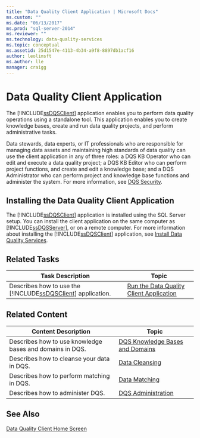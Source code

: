 ```yaml
---
title: "Data Quality Client Application | Microsoft Docs"
ms.custom: ""
ms.date: "06/13/2017"
ms.prod: "sql-server-2014"
ms.reviewer: ""
ms.technology: data-quality-services
ms.topic: conceptual
ms.assetid: 25d1547e-4113-4b34-a9f8-8897db1acf16
author: leolimsft
ms.author: lle
manager: craigg
---
```

# Data Quality Client Application
  The [!INCLUDE[ssDQSClient](../includes/ssdqsclient-md.md)] application enables you to perform data quality operations using a standalone tool. This application enables you to create knowledge bases, create and run data quality projects, and perform administrative tasks.  
  
 Data stewards, data experts, or IT professionals who are responsible for managing data assets and maintaining high standards of data quality can use the client application in any of three roles: a DQS KB Operator who can edit and execute a data quality project; a DQS KB Editor who can perform project functions, and create and edit a knowledge base; and a DQS Administrator who can perform project and knowledge base functions and administer the system. For more information, see [DQS Security](../../2014/data-quality-services/dqs-security.md).  
  
## Installing the Data Quality Client Application  
 The [!INCLUDE[ssDQSClient](../includes/ssdqsclient-md.md)] application is installed using the SQL Server setup. You can install the client application on the same computer as [!INCLUDE[ssDQSServer](../includes/ssdqsserver-md.md)], or on a remote computer. For more information about installing the [!INCLUDE[ssDQSClient](../includes/ssdqsclient-md.md)] application, see [Install Data Quality Services](install-windows/install-data-quality-services.md).  
  
## Related Tasks  
  
|Task Description|Topic|  
|----------------------|-----------|  
|Describes how to use the [!INCLUDE[ssDQSClient](../includes/ssdqsclient-md.md)] application.|[Run the Data Quality Client Application](../../2014/data-quality-services/run-the-data-quality-client-application.md)|  
  
## Related Content  
  
|Content Description|Topic|  
|-------------------------|-----------|  
|Describes how to use knowledge bases and domains in DQS.|[DQS Knowledge Bases and Domains](../../2014/data-quality-services/dqs-knowledge-bases-and-domains.md)|  
|Describes how to cleanse your data in DQS.|[Data Cleansing](../../2014/data-quality-services/data-cleansing.md)|  
|Describes how to perform matching in DQS.|[Data Matching](../../2014/data-quality-services/data-matching.md)|  
|Describes how to administer DQS.|[DQS Administration](../../2014/data-quality-services/dqs-administration.md)|  
  
## See Also  
 [Data Quality Client Home Screen](../../2014/data-quality-services/data-quality-client-home-screen.md)  
  
  
